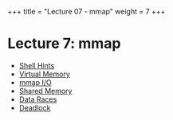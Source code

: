 +++
title = "Lecture 07 - mmap"
weight = 7
+++

# Lecture 7: mmap

 - [Shell Hints](https://youtu.be/7GtI48AHRcU)
 - [Virtual Memory](https://youtu.be/OX6TcthBrHU)
 - [mmap I/O](https://youtu.be/yTokIGvr348)
 - [Shared Memory](https://youtu.be/TUtUeDySmvs)
 - [Data Races](https://youtu.be/lZk4HWnXk5c)
 - [Deadlock](https://youtu.be/yF5GQsYEt54)
